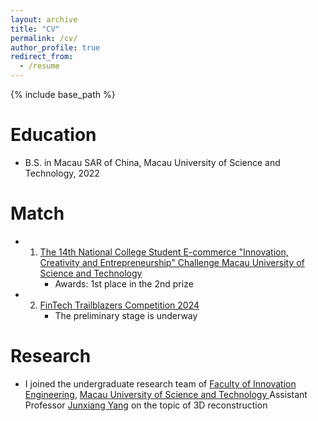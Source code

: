 ```yaml
---
layout: archive
title: "CV"
permalink: /cv/
author_profile: true
redirect_from:
  - /resume
---
```


{% include base_path %}

Education
======
* B.S. in Macau SAR of China, Macau University of Science and Technology, 2022

Match
======
* 1. [The 14th National College Student E-commerce "Innovation, Creativity and Entrepreneurship" Challenge Macau University of Science and Technology](https://www.must.edu.mo/cn/cecp/latest/past-events/57290-20240326-3chuang-cn)
     * Awards: 1st place in the 2nd prize
* 2. [FinTech Trailblazers Competition 2024](https://www.cityu.edu.hk/sds/fintech/competition.html)
     * The preliminary stage is underway

Research
======
* I joined the undergraduate research team of [Faculty of Innovation Engineering](https://www.must.edu.mo/cn/fie), [Macau University of Science and Technology ](https://www.must.edu.mo/cn) Assistant Professor [Junxiang Yang](https://cfdyang521.github.io/) on the topic of 3D reconstruction
